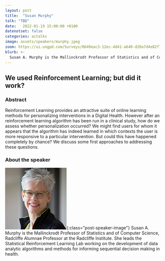 ```yaml
---
layout: post
title:  "Susan Murphy"
talk: "TBD"
date:   2022-01-19 15:00:00 +0100
datenotset: false
categories: aitalks
image: assets/speakers/murphy.jpeg
zoom: https://ui.ungpd.com/Surveys/0649eac3-12ec-4d41-a640-d20a7d4e82f7
blurb: >-
  Susan A. Murphy is the Mallinckrodt Professor of Statistics and of Computer Science, Radcliffe Alumnae Professor at the Radcliffe Institute. She leads the Statistical Reinforcement Learning Lab working on the development of data analytic algorithms and methods for informing sequential decision making in health.
---
```


## We used Reinforcement Learning; but did it work?

### Abstract
Reinforcement Learning provides an attractive suite of online learning methods for personalizing interventions  in a Digital Health. However after an reinforcement learning algorithm has been run in a clinical study, how do we assess whether personalization occurred? We might find users for whom it appears that the algorithm has indeed learned in which contexts the user is more responsive to a particular intervention. But could this have happened completely by chance? We discuss some first approaches to addressing these questions.

### About the speaker
![Susan A. Murphy](/assets/speakers/murphy.jpeg){:class="post-speaker-image"} Susan A. Murphy is the Mallinckrodt Professor of Statistics and of Computer Science, Radcliffe Alumnae Professor at the Radcliffe Institute. She leads the Statistical Reinforcement Learning Lab working on the development of data analytic algorithms and methods for informing sequential decision making in health.
